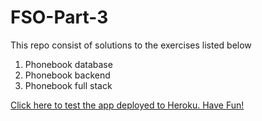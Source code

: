 # FSO-Part-3

This repo consist of solutions to the exercises listed below 

1. Phonebook database
2. Phonebook backend
3. Phonebook full stack


[Click here to test the app deployed to Heroku. Have Fun!](https://vast-lowlands-89799.herokuapp.com/)
